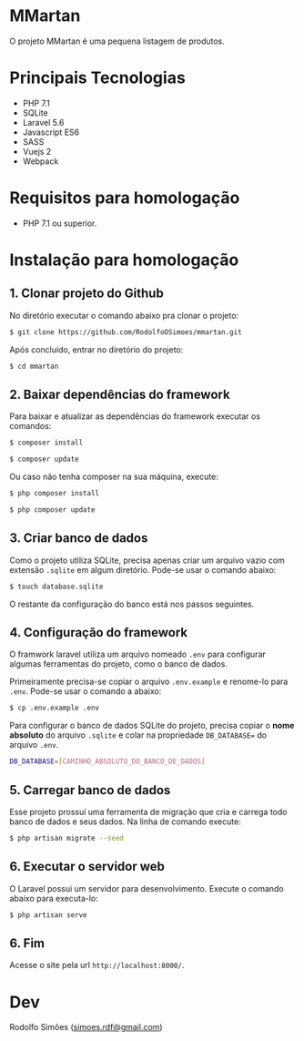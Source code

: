# MMartan

O projeto MMartan é uma pequena listagem de produtos.

# Principais Tecnologias

 - PHP 7.1
 - SQLite
 - Laravel 5.6
 - Javascript ES6
 - SASS
 - Vuejs 2
 - Webpack

# Requisitos para homologação

 - PHP 7.1 ou superior.

# Instalação para homologação

## 1. Clonar projeto do Github

No diretório executar o comando abaixo pra clonar o projeto:

```sh
$ git clone https://github.com/RodolfoOSimoes/mmartan.git
```

Após concluído, entrar no diretório do projeto:

```sh
$ cd mmartan
```

## 2. Baixar dependências do framework

Para baixar e atualizar as dependências do framework executar os comandos:

```sh
$ composer install

$ composer update
```

Ou caso não tenha composer na sua máquina, execute:

```sh
$ php composer install

$ php composer update
```

## 3. Criar banco de dados

Como o projeto utiliza SQLite, precisa apenas criar um arquivo vazio com extensão ``.sqlite`` em algum diretório. Pode-se usar o comando abaixo:

```sh
$ touch database.sqlite
```

O restante da configuração do banco está nos passos seguintes.

## 4. Configuração do framework

O framwork laravel utiliza um arquivo nomeado ``.env`` para configurar algumas ferramentas do projeto, como o banco de dados.

Primeiramente precisa-se copiar o arquivo ``.env.example`` e renome-lo para ``.env``. Pode-se usar o comando a abaixo:

```sh
$ cp .env.example .env
```

Para configurar o banco de dados SQLite do projeto, precisa copiar o **nome absoluto** do arquivo ``.sqlite`` e colar na propriedade ``DB_DATABASE=`` do arquivo ``.env``.

```sh
DB_DATABASE=[CAMINHO_ABSOLUTO_DO_BANCO_DE_DADOS]
```

## 5. Carregar banco de dados
Esse projeto prossuí uma ferramenta de migração que cria e carrega todo banco de dados e seus dados. Na linha de comando execute:

```sh
$ php artisan migrate --seed
```

## 6. Executar o servidor web

O Laravel possui um servidor para desenvolvimento. Execute o comando abaixo para executa-lo:

```sh
$ php artisan serve
```

## 6. Fim

Acesse o site pela url ``http://localhost:8000/``.

# Dev

Rodolfo Simões (simoes.rdf@gmail.com)